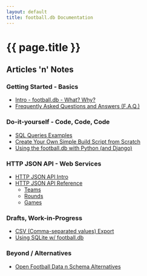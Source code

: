 ```yaml
---
layout: default
title: football.db Documentation
---
```


# {{ page.title }}

## Articles 'n' Notes


### Getting Started - Basics

- [Intro - football.db - What? Why?](intro.html)
- [Frequently Asked Questions and Answers (F.A.Q.)](https://github.com/openfootball/help)


<!--

 Please, use datafiles. Note: Hide / comment out old build script docu for now.

### Build Your Copy - Build Scripts

- [How to Build Your Own Copy](build.html)
- [Alternate Way to Build Your Own football.db SQLite Database](build-shell.html)

-->


###  Do-it-yourself - Code, Code, Code

- [SQL Queries Examples](sql-queries-intro.html)
- [Create Your Own Simple Build Script from Scratch](build-script.html)
- [Using the football.db with Python (and Django)](python.html)


### HTTP JSON API - Web Services

- [HTTP JSON API Intro](json-api-intro.html)
- [HTTP JSON API Reference](json-api.html)
  - [Teams](json-api-teams.html)
  - [Rounds](json-api-rounds.html)
  - [Games](json-api-games.html)


### Drafts, Work-in-Progress

- [CSV (Comma-separated values) Export](csv-export.html)
- [Using SQLite w/ football.db](sqlite.html)


### Beyond / Alternatives

- [Open Football Data n Schema Alternatives](alternatives.html)
